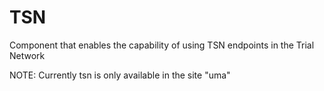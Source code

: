 # TSN

Component that enables the capability of using TSN endpoints in the Trial Network

NOTE: Currently tsn is only available in the site "uma"